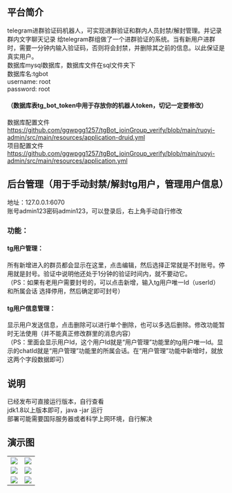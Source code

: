 ## 平台简介

telegram进群验证码机器人，可实现进群验证和群内人员封禁/解封管理。并记录群内文字聊天记录 
给telegram群组做了一个进群验证的系统。当有新用户进群时，需要一分钟内输入验证码，否则将会封禁，并删除其之前的信息。以此保证是真实用户。  
数据库mysql数据库，数据库文件在sql文件夹下  
数据库名:tgbot  
username: root  
password: root  
#### （数据库表tg_bot_token中用于存放你的机器人token，切记一定要修改）  
数据库配置文件 https://github.com/ggwpgg1257/tgBot_joinGroup_verify/blob/main/ruoyi-admin/src/main/resources/application-druid.yml  
项目配置文件 https://github.com/ggwpgg1257/tgBot_joinGroup_verify/blob/main/ruoyi-admin/src/main/resources/application.yml  
## 后台管理（用于手动封禁/解封tg用户，管理用户信息）
 地址：127.0.0.1:6070  
 账号admin123密码admin123，可以登录后，右上角手动自行修改  
 ### 功能：  
 ####    tg用户管理：  
所有新增进入的群员都会显示在这里，点击编辑，然后选择正常就是不封账号。停用就是封号。验证中说明他还处于1分钟的验证时间内，就不要动它。  
 （PS：如果有老用户需要封号的，可以点击新增，输入tg用户唯一Id（userId）和所属会话 选择停用，然后确定即可封号）  
####     tg用户信息管理：  
显示用户发送信息，点击删除可以进行单个删除，也可以多选后删除。修改功能暂时无法使用（并不能真正修改群里的消息内容）  
（PS：里面会显示用户Id，这个用户Id就是“用户管理”功能里的tg用户唯一Id。显示的chatId就是“用户管理”功能里的所属会话。在“用户管理”功能中新增时，就放这两个字段数据即可）
## 说明
   已经发布可直接运行版本，自行查看  
   jdk1.8以上版本即可，java -jar 运行  
   部署可能需要国际服务器或者科学上网环境，自行解决
## 演示图

<table>	 
    <tr>
        <td><img src="https://img03.sogoucdn.com/app/a/100520146/5B0F4E088D1D5E4DD394A67972B588BC"/></td>
         <td><img src="https://img04.sogoucdn.com/app/a/100520146/2A5F20B3C2FFFFE8D645B8C0F7ABED9D"/></td>
    </tr>
    <tr>
        <td><img src="https://img04.sogoucdn.com/app/a/100520146/401A5E9E700AD52EC3C2A6D6CB23A79B"/></td>
        <td><img src="https://img03.sogoucdn.com/app/a/100520146/AA3FBEAB6BC04400987AF41280E684CC"/></td>
    </tr>
  <tr>
        <td><img src="https://img03.sogoucdn.com/app/a/100520146/4B0722A95A391F75D69A2A28B4BDC1BA"/></td>
        <td><img src="https://img04.sogoucdn.com/app/a/100520146/61758EB9C3614BFD449C1C0B7696D57F"/></td>
    </tr>
</table>
